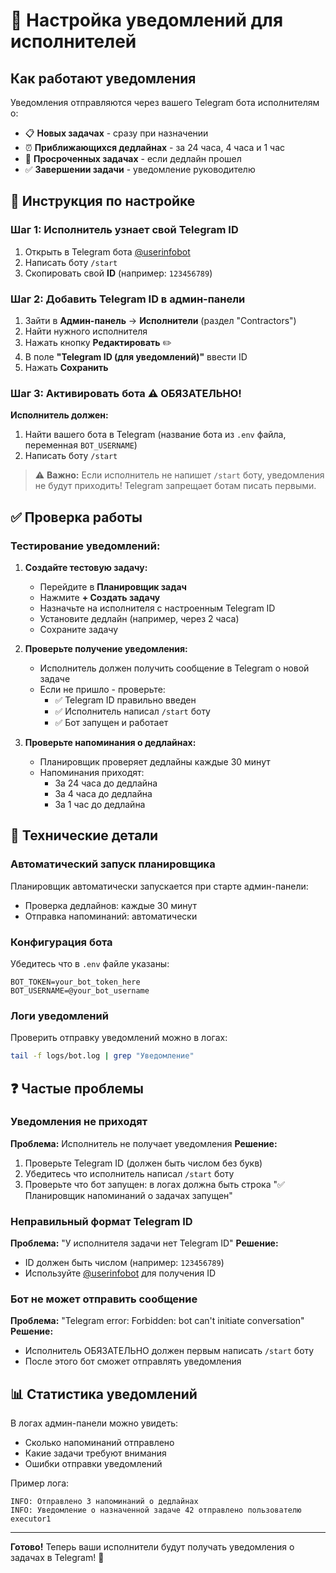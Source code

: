# 📱 Настройка уведомлений для исполнителей

## Как работают уведомления

Уведомления отправляются через вашего Telegram бота исполнителям о:
- 📋 **Новых задачах** - сразу при назначении
- ⏰ **Приближающихся дедлайнах** - за 24 часа, 4 часа и 1 час
- 🔴 **Просроченных задачах** - если дедлайн прошел
- ✅ **Завершении задачи** - уведомление руководителю

## 📝 Инструкция по настройке

### Шаг 1: Исполнитель узнает свой Telegram ID

1. Открыть в Telegram бота [@userinfobot](https://t.me/userinfobot)
2. Написать боту `/start`
3. Скопировать свой **ID** (например: `123456789`)

### Шаг 2: Добавить Telegram ID в админ-панели

1. Зайти в **Админ-панель** → **Исполнители** (раздел "Contractors")
2. Найти нужного исполнителя
3. Нажать кнопку **Редактировать** ✏️
4. В поле **"Telegram ID (для уведомлений)"** ввести ID
5. Нажать **Сохранить**

### Шаг 3: Активировать бота ⚠️ ОБЯЗАТЕЛЬНО!

**Исполнитель должен:**
1. Найти вашего бота в Telegram (название бота из `.env` файла, переменная `BOT_USERNAME`)
2. Написать боту `/start`

> ⚠️ **Важно:** Если исполнитель не напишет `/start` боту, уведомления не будут приходить! Telegram запрещает ботам писать первыми.

## ✅ Проверка работы

### Тестирование уведомлений:

1. **Создайте тестовую задачу:**
   - Перейдите в **Планировщик задач**
   - Нажмите **+ Создать задачу**
   - Назначьте на исполнителя с настроенным Telegram ID
   - Установите дедлайн (например, через 2 часа)
   - Сохраните задачу

2. **Проверьте получение уведомления:**
   - Исполнитель должен получить сообщение в Telegram о новой задаче
   - Если не пришло - проверьте:
     - ✅ Telegram ID правильно введен
     - ✅ Исполнитель написал `/start` боту
     - ✅ Бот запущен и работает

3. **Проверьте напоминания о дедлайнах:**
   - Планировщик проверяет дедлайны каждые 30 минут
   - Напоминания приходят:
     - За 24 часа до дедлайна
     - За 4 часа до дедлайна
     - За 1 час до дедлайна

## 🔧 Технические детали

### Автоматический запуск планировщика

Планировщик автоматически запускается при старте админ-панели:
- Проверка дедлайнов: каждые 30 минут
- Отправка напоминаний: автоматически

### Конфигурация бота

Убедитесь что в `.env` файле указаны:
```env
BOT_TOKEN=your_bot_token_here
BOT_USERNAME=@your_bot_username
```

### Логи уведомлений

Проверить отправку уведомлений можно в логах:
```bash
tail -f logs/bot.log | grep "Уведомление"
```

## ❓ Частые проблемы

### Уведомления не приходят

**Проблема:** Исполнитель не получает уведомления
**Решение:**
1. Проверьте Telegram ID (должен быть числом без букв)
2. Убедитесь что исполнитель написал `/start` боту
3. Проверьте что бот запущен: в логах должна быть строка "✅ Планировщик напоминаний о задачах запущен"

### Неправильный формат Telegram ID

**Проблема:** "У исполнителя задачи нет Telegram ID"
**Решение:**
- ID должен быть числом (например: `123456789`)
- Используйте [@userinfobot](https://t.me/userinfobot) для получения ID

### Бот не может отправить сообщение

**Проблема:** "Telegram error: Forbidden: bot can't initiate conversation"
**Решение:**
- Исполнитель ОБЯЗАТЕЛЬНО должен первым написать `/start` боту
- После этого бот сможет отправлять уведомления

## 📊 Статистика уведомлений

В логах админ-панели можно увидеть:
- Сколько напоминаний отправлено
- Какие задачи требуют внимания
- Ошибки отправки уведомлений

Пример лога:
```
INFO: Отправлено 3 напоминаний о дедлайнах
INFO: Уведомление о назначенной задаче 42 отправлено пользователю executor1
```

---

**Готово!** Теперь ваши исполнители будут получать уведомления о задачах в Telegram! 🎉
